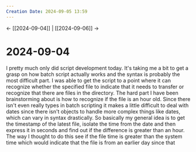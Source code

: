 ```yaml
---
Creation Date: 2024-09-05 13:59
---
```


<- [[2024-09-04]] | [[2024-09-06]]  ->

# 2024-09-04
I pretty much only did script development today. It's taking me a bit to get a grasp on how batch script actually works and the syntax is probably the most difficult part. I was able to get the script to a point where it can recognize whether the specified file to indicate that it needs to transfer or recognize that there are files in the directory. The hard part I have been brainstorming about is how to recognize if the file is an hour old. Since there isn't even really types in batch scripting it makes a little difficult to deal with dates since there isn't objects to handle more complex things like dates, which can vary in syntax drastically. So basically my general idea is to get the timestamp of the latest file, isolate the time from the date and then express it in seconds and find out if the difference is greater than an hour. The way I thought to do this see if the file time is greater than the system time which would indicate that the file is from an earlier day since that 